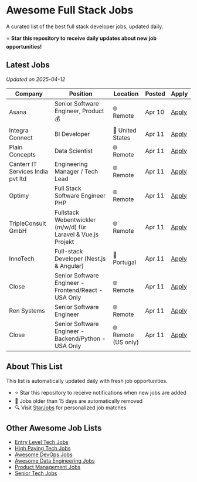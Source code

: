 # Awesome Full Stack Jobs

A curated list of the best full stack developer jobs, updated daily.

⭐ **Star this repository to receive daily updates about new job opportunities!**

## Latest Jobs

*Updated on 2025-04-12*

| Company | Position | Location | Posted | Apply |
| ------- | -------- | -------- | ------ | ------ |
| Asana | Senior Software Engineer, Product 💰 | 🌐 Remote | Apr 10 | [Apply](https://starjobs.dev/jobs/c714e618b4e245dab438f878985d31bb?utm=github) |
| Integra Connect | BI Developer | 📍 United States | Apr 11 | [Apply](https://starjobs.dev/jobs/ee83351b81714ece8132ec666899a41d?utm=github) |
| Plain Concepts | Data Scientist | 🌐 Remote | Apr 11 | [Apply](https://starjobs.dev/jobs/b7667de20dbd471797e39f04aac020a8?utm=github) |
| Canterr IT Services India pvt ltd | Engineering Manager / Tech Lead | 🌐 Remote | Apr 11 | [Apply](https://starjobs.dev/jobs/b867d93474194cee9ca7684e87672b8d?utm=github) |
| Optimy | Full Stack Software Engineer PHP | 🌐 Remote | Apr 11 | [Apply](https://starjobs.dev/jobs/960538b51d444c35916046cb69bf22fa?utm=github) |
| TripleConsult GmbH | Fullstack Webentwickler (m/w/d) für Laravel & Vue.js Projekt | 🌐 Remote | Apr 11 | [Apply](https://starjobs.dev/jobs/9247c360ac35404c8b644d7d64e4030a?utm=github) |
| InnoTech | Full-stack Developer (Nest.js & Angular) | 📍 Portugal | Apr 11 | [Apply](https://starjobs.dev/jobs/2c3fb981567647ef87c0898288b8df24?utm=github) |
| Close | Senior Software Engineer - Frontend/React - USA Only | 🌐 Remote | Apr 11 | [Apply](https://starjobs.dev/jobs/4cb139ba8e0749baa28f7eacae1e0685?utm=github) |
| Ren Systems | Senior Software Engineer | 🌐 Remote | Apr 11 | [Apply](https://starjobs.dev/jobs/c9cae4f47f654f7da3d4aaa9aec5a876?utm=github) |
| Close | Senior Software Engineer - Backend/Python - USA Only | 🌐 Remote (US only) | Apr 11 | [Apply](https://starjobs.dev/jobs/eacf59d34dd1483094bf827472ba42f9?utm=github) |


## About This List

This list is automatically updated daily with fresh job opportunities.

* ⭐ Star this repository to receive notifications when new jobs are added
* 🔄 Jobs older than 15 days are automatically removed
* 🔍 Visit [StarJobs](https://starjobs.dev?utm=github) for personalized job matches

## Other Awesome Job Lists

* [Entry Level Tech Jobs](https://github.com/bansalnagesh/entry-level-tech-jobs)
* [High Paying Tech Jobs](https://github.com/bansalnagesh/high-paying-tech-jobs)
* [Awesome DevOps Jobs](https://github.com/bansalnagesh/awesome-devops-jobs)
* [Awesome Data Engineering Jobs](https://github.com/bansalnagesh/awesome-data-jobs)
* [Product Management Jobs](https://github.com/bansalnagesh/product-management-jobs)
* [Senior Tech Jobs](https://github.com/bansalnagesh/senior-tech-jobs)
